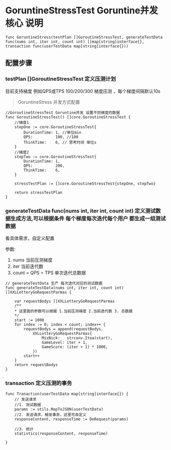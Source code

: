 

# GoruntineStressTest Goruntine并发核心 说明

```
func GoruntineStress(testPlan []GoroutineStressTest, generateTestData func(nums int, iter int, count int) []map[string]interface{}, transaction func(userTestData map[string]interface{})) 
```
## 配置步骤

### testPlan  []GoroutineStressTest 定义压测计划
目前支持梯度
例如QPS或TPS 100/200/300 梯度压测 ，每个梯度间隔默认10s

> GoruntineStress 并发方式配置
```
//GoroutineStressTest Goruntine并发 设置不同梯度的数据
func GoroutineStressTest() []core.GoroutineStressTest {
    //梯度1
	stepOne := core.GoroutineStressTest{
		DurationTime: 1, //单位min
		QPS:          100, //100
		ThinkTime:    6, // 思考时间 单位s
	}
    //梯度2
	stepTwo := core.GoroutineStressTest{
		DurationTime: 1,
		QPS:          200,
		ThinkTime:    6,
	}

	stressTestPlan := []core.GoroutineStressTest{stepOne, stepTwo}

	return stressTestPlan
}
```
###  generateTestData func(nums int, iter int, count int) 定义测试数据生成方法,可以根据条件 每个梯度每次迭代每个用户 都生成一组测试数据
看具体需求，自定义配置

参数:
1. nums 当前压测梯度 
2. iter 当前迭代数 
3. count = QPS = TPS 单次迭代总数据

```
// generateTestData 生产 每次迭代对应的测试数据
func generateTestData(nums int, iter int, count int) []XXLLotteryGoRequestParmas {

	var requestBodys []XXLLotteryGoRequestParmas
	/**
	* 这里面的参数可以根据 1.当前压测梯度 2.当前迭代数 3. 总数据
	*/
	start := 1000
	for index := 0; index < count; index++ {
		requestBodys = append(requestBodys,
			XXLLotteryGoRequestParmas{
				MixNick:   strconv.Itoa(start),
				GameLevel: iter + 1,
				GameScore: (iter + 1) * 1000,
			})
		start++
	}
	return requestBodys
}
```

###  transaction 定义压测的事务

```
func Tranaction(userTestData map[string]interface{}) {
	// 发送请求
	//1. 测试数据
	params := utils.MapToJSON(userTestData)
	//2. 发送请求，触发事务，这里可自定义
	responseContent, responseTime := DoRequest(params)

	//3. 统计
	statistics(responseContent, responseTime)

}
```





